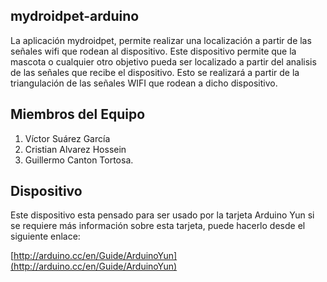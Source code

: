 mydroidpet-arduino
------------------


La aplicación mydroidpet, permite realizar una localización a partir de las señales wifi que rodean al dispositivo.
Este dispositivo permite que la mascota o cualquier otro objetivo pueda ser localizado a partir del analisis de las señales que 
recibe el dispositivo. Esto se realizará a partir de la triangulación de las señales WIFI que rodean a dicho dispositivo.

Miembros del Equipo
-------------------

  1. Víctor Suárez García
  2. Cristian Alvarez Hossein
  3. Guillermo Canton Tortosa.

Dispositivo
-----------

Este dispositivo esta pensado para ser usado por la tarjeta Arduino Yun si se requiere más información sobre esta tarjeta, puede hacerlo desde el siguiente enlace:

[http://arduino.cc/en/Guide/ArduinoYun](http://arduino.cc/en/Guide/ArduinoYun)


